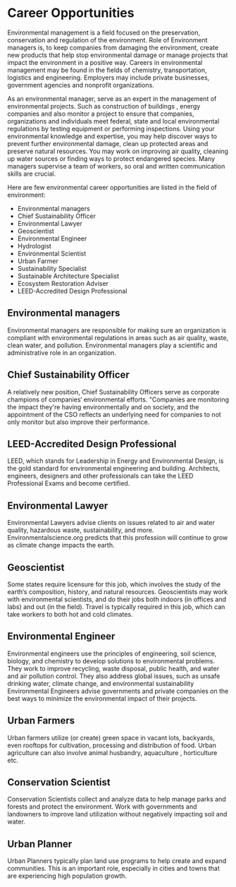 # Career Opportunities

Environmental management is a field focused on the preservation, conservation and regulation of the environment. Role of Environment managers is, to keep companies from damaging the environment, create new products that help stop environmental damage or manage projects that impact the environment in a positive way. Careers in environmental management may be found in the fields of chemistry, transportation, logistics and engineering. Employers may include private businesses, government agencies and nonprofit organizations. 

As an environmental manager, serve as an expert in the management of environmental projects. Such as construction of buildings , energy companies and also monitor a project to ensure that companies, organizations and individuals meet federal, state and local environmental regulations by testing equipment or performing inspections. Using your environmental knowledge and expertise, you may help discover ways to prevent further environmental damage, clean up protected areas and preserve natural resources. You may work on improving air quality, cleaning up water sources or finding ways to protect endangered species. Many managers supervise a team of workers, so oral and written communication skills are crucial. 

Here are few environmental career opportunities are listed in the field of environment:
- Environmental managers 
- Chief Sustainability Officer 
- Environmental Lawyer
- Geoscientist
- Environmental Engineer
- Hydrologist
- Environmental Scientist
- Urban Farmer
- Sustainability Specialist
- Sustainable Architecture Specialist
- Ecosystem Restoration Adviser 
- LEED-Accredited Design Professional

## Environmental managers

Environmental managers are responsible for making sure an organization is compliant with environmental regulations in areas such as air quality, waste, clean water, and pollution. Environmental managers play a scientific and administrative role in an organization.

## Chief Sustainability Officer 
A relatively new position, Chief Sustainability Officers serve as corporate champions of companies‘ environmental efforts. "Companies are monitoring the impact they're having environmentally and on society, and the appointment of the CSO reflects an underlying need for companies to not only monitor but also improve their performance. 

## LEED-Accredited Design Professional 
LEED, which stands for Leadership in Energy and Environmental Design, is the gold standard for environmental engineering and building. Architects, engineers, designers and other professionals can take the LEED Professional Exams and become certified. 

## Environmental Lawyer 
Environmental Lawyers advise clients on issues related to air and water quality, hazardous waste, sustainability, and more. Environmentalscience.org predicts that this profession will continue to grow as climate change impacts the earth. 

## Geoscientist 
Some states require licensure for this job, which involves the study of the earth‘s composition, history, and natural resources. Geoscientists may work with environmental scientists, and do their jobs both indoors (in offices and labs) and out (in the field). Travel is typically required in this job, which can take workers to both hot and cold climates. 

## Environmental Engineer 
Environmental engineers use the principles of engineering, soil science, biology, and chemistry to develop solutions to environmental problems. They work to improve recycling, waste disposal, public health, and water and air pollution control. They also address global issues, such as unsafe drinking water, climate change, and environmental sustainability Environmental Engineers advise governments and private companies on the best ways to minimize the environmental impact of their projects. 

## Urban Farmers 
Urban farmers utilize (or create) green space in vacant lots, backyards, even rooftops for cultivation, processing and distribution of food. Urban agriculture can also involve animal husbandry, aquaculture , horticulture etc. 

## Conservation Scientist 
Conservation Scientists collect and analyze data to help manage parks and forests and protect the environment. Work with governments and landowners to improve land utilization without negatively impacting soil and water. 

## Urban Planner 
Urban Planners typically plan land use programs to help create and expand communities. This is an important role, especially in cities and towns that are experiencing high population growth.